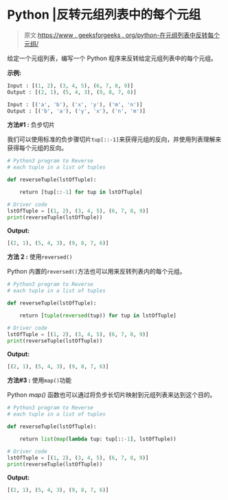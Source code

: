 # Python |反转元组列表中的每个元组

> 原文:[https://www . geeksforgeeks . org/python-在元组列表中反转每个元组/](https://www.geeksforgeeks.org/python-reverse-each-tuple-in-a-list-of-tuples/)

给定一个元组列表，编写一个 Python 程序来反转给定元组列表中的每个元组。

**示例:**

```py
Input : [(1, 2), (3, 4, 5), (6, 7, 8, 9)]
Output : [(2, 1), (5, 4, 3), (9, 8, 7, 6)]

Input : [('a', 'b'), ('x', 'y'), ('m', 'n')]
Output : [('b', 'a'), ('y', 'x'), ('n', 'm')]

```

**方法#1 :** 负步切片

我们可以使用标准的负步骤切片`tup[::-1]`来获得元组的反向，并使用列表理解来获得每个元组的反向。

```py
# Python3 program to Reverse 
# each tuple in a list of tuples

def reverseTuple(lstOfTuple):

    return [tup[::-1] for tup in lstOfTuple]

# Driver code
lstOfTuple = [(1, 2), (3, 4, 5), (6, 7, 8, 9)]
print(reverseTuple(lstOfTuple))
```

**Output:**

```py
[(2, 1), (5, 4, 3), (9, 8, 7, 6)]

```

**方法 2 :** 使用`reversed()`

Python 内置的`reversed()`方法也可以用来反转列表内的每个元组。

```py
# Python3 program to Reverse 
# each tuple in a list of tuples

def reverseTuple(lstOfTuple):

    return [tuple(reversed(tup)) for tup in lstOfTuple]

# Driver code
lstOfTuple = [(1, 2), (3, 4, 5), (6, 7, 8, 9)]
print(reverseTuple(lstOfTuple))
```

**Output:**

```py
[(2, 1), (5, 4, 3), (9, 8, 7, 6)]

```

**方法#3 :** 使用`map()`功能

Python *map()* 函数也可以通过将负步长切片映射到元组列表来达到这个目的。

```py
# Python3 program to Reverse 
# each tuple in a list of tuples

def reverseTuple(lstOfTuple):

    return list(map(lambda tup: tup[::-1], lstOfTuple))

# Driver code
lstOfTuple = [(1, 2), (3, 4, 5), (6, 7, 8, 9)]
print(reverseTuple(lstOfTuple))
```

**Output:**

```py
[(2, 1), (5, 4, 3), (9, 8, 7, 6)]

```